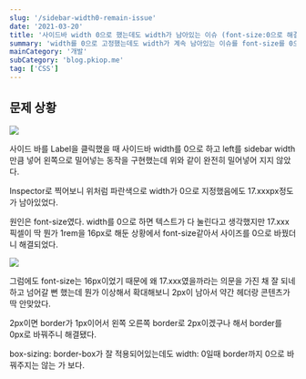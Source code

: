 ```yaml
---
slug: '/sidebar-width0-remain-issue'
date: '2021-03-20'
title: '사이드바 width 0으로 했는데도 width가 남아있는 이슈 (font-size:0으로 해결)'
summary: 'width를 0으로 고정했는데도 width가 계속 남아있는 이슈를 font-size를 0으로 바꿔서 해결한 내용에 대한 글'
mainCategory: '개발'
subCategory: 'blog.pkiop.me'
tag: ['CSS']
---
```


## 문제 상황

![](https://i.imgur.com/jIxUYbs.gif)

사이드 바를 Label을 클릭했을 때 사이드바 width를 0으로 하고 left를 sidebar width만큼 넣어 왼쪽으로 밀어넣는 동작을 구현했는데 위와 같이 완전히 밀어넣어 지지 않았다.

Inspector로 찍어보니 위처럼 파란색으로 width가 0으로 지정했음에도 17.xxxpx정도가 남아있었다.

원인은 font-size였다. width를 0으로 하면 텍스트가 다 눌린다고 생각했지만 17.xxx픽셀이 딱 뭔가 1rem을 16px로 해둔 상황에서 font-size같아서 사이즈를 0으로 바꿨더니 해결되었다.

![](https://i.imgur.com/vQ1s6gD.gif)

그럼에도 font-size는 16px이었기 때문에 왜 17.xxx였을까라는 의문을 가진 채 잘 되네 하고 넘어갈 뻔 했는데 뭔가 이상해서 확대해보니 2px이 남아서 약간 헤더랑 콘텐츠가 딱 안맞았다.

2px이면 border가 1px이어서 왼쪽 오른쪽 border로 2px이겠구나 해서 border를 0px로 바꿔주니 해결됐다.

box-sizing: border-box가 잘 적용되어있는데도 width: 0일때 border까지 0으로 바꿔주지는 않는 가 보다.
